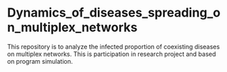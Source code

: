 # Dynamics_of_diseases_spreading_on_multiplex_networks
This repository is to analyze the infected proportion of coexisting diseases on multiplex networks.
This is participation in research project and based on program simulation.
